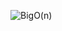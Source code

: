 
![BigO(n)](https://user-images.githubusercontent.com/102792446/232330618-bca80c57-50e5-47c4-b04b-311f0e45b044.png)
      
